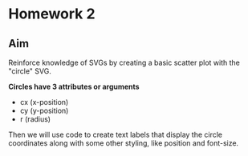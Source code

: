 # Homework 2
## Aim
Reinforce knowledge of SVGs by creating a basic scatter plot with the "circle" SVG.

**Circles have 3 attributes or arguments**
- cx (x-position)
- cy (y-position)
- r (radius)

Then we will use code to create text labels that display the circle coordinates along with some other styling, like position and font-size.
